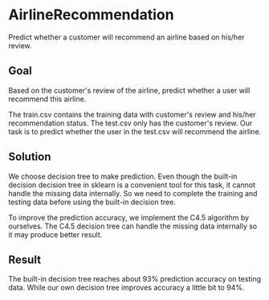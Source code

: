 # AirlineRecommendation
Predict whether a customer will recommend an airline based on his/her review.

## Goal
Based on the customer's review of the airline, predict whether a user will recommend this airline.

The train.csv contains the training data with customer's review and his/her recommendation status.
The test.csv only has the customer's review.
Our task is to predict whether the user in the test.csv will recommend the airline.

## Solution
We choose decision tree to make prediction.
Even though the built-in decision decision tree in sklearn is a convenient tool for this task, it cannot handle the missing data internally.
So we need to complete the training and testing data before using the built-in decision tree.

To improve the prediction accuracy, we implement the C4.5 algorithm by ourselves.
The C4.5 decision tree can handle the missing data internally so it may produce better result.

## Result
The built-in decision tree reaches about 93% prediction accuracy on testing data.
While our own decision tree improves accuracy a little bit to 94%. 
